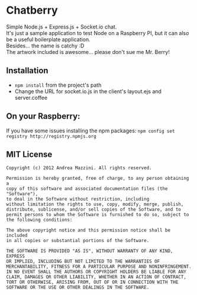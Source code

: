 Chatberry
==================

Simple Node.js + Express.js + Socket.io chat.  
It's just a sample application to test Node on a Raspberry PI, but it can also be a useful boilerplate application.  
Besides... the name is catchy :D  
The artwork included is awesome... please don't sue me Mr. Berry!


Installation
--------------------
* ```npm install``` from the project's path
* Change the URL for socket.io.js in the client's layout.ejs and server.coffee

On your Raspberry:
--------------------
If you have some issues installing the npm packages:
```npm config set registry http://registry.npmjs.org```


MIT License
--------------------
	Copyright (c) 2012 Andrea Mazzini. All rights reserved.

	Permission is hereby granted, free of charge, to any person obtaining a
	copy of this software and associated documentation files (the "Software"),
	to deal in the Software without restriction, including
	without limitation the rights to use, copy, modify, merge, publish,
	distribute, sublicense, and/or sell copies of the Software, and to
	permit persons to whom the Software is furnished to do so, subject to
	the following conditions:

	The above copyright notice and this permission notice shall be included
	in all copies or substantial portions of the Software.

	THE SOFTWARE IS PROVIDED "AS IS", WITHOUT WARRANTY OF ANY KIND, EXPRESS
	OR IMPLIED, INCLUDING BUT NOT LIMITED TO THE WARRANTIES OF
	MERCHANTABILITY, FITNESS FOR A PARTICULAR PURPOSE AND NONINFRINGEMENT.
	IN NO EVENT SHALL THE AUTHORS OR COPYRIGHT HOLDERS BE LIABLE FOR ANY
	CLAIM, DAMAGES OR OTHER LIABILITY, WHETHER IN AN ACTION OF CONTRACT,
	TORT OR OTHERWISE, ARISING FROM, OUT OF OR IN CONNECTION WITH THE
	SOFTWARE OR THE USE OR OTHER DEALINGS IN THE SOFTWARE.